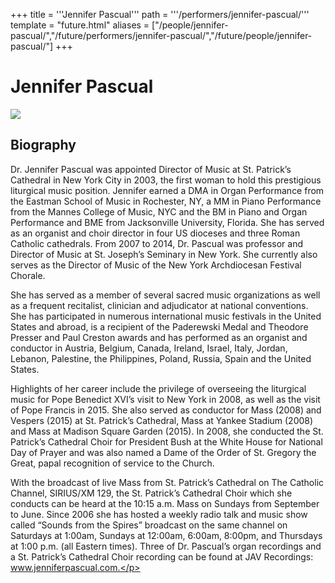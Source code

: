 +++
title = '''Jennifer Pascual'''
path = '''/performers/jennifer-pascual/'''
template = "future.html"
aliases = ["/people/jennifer-pascual/","/future/performers/jennifer-pascual/","/future/people/jennifer-pascual/"]
+++

<h1>Jennifer Pascual</h1>

<img class="speaker-photo" src="https://custom.cvent.com/C3A4539B19F74ABCB6FCE437F6BC0A74/files/event/910aaf2914d44586a56fbd0b3b2c31c0/d3e9fdf35f1c4bb4ad198932bc69c396.jpg">
<h2>Biography</h2>
<p>Dr. Jennifer Pascual was appointed Director of Music at St. Patrick’s Cathedral in New York City in 2003, the first woman to hold this prestigious liturgical music position. Jennifer earned a DMA in Organ Performance from the Eastman School of Music in Rochester, NY, a MM in Piano Performance from the Mannes College of Music, NYC and the BM in Piano and Organ Performance and BME from Jacksonville University, Florida. She has served as an organist and choir director in four US dioceses and three Roman Catholic cathedrals. From 2007 to 2014, Dr. Pascual was professor and Director of Music at St. Joseph’s Seminary in New York. She currently also serves as the Director of Music of the New York Archdiocesan Festival Chorale. 

She has served as a member of several sacred music organizations as well as a frequent recitalist, clinician and adjudicator at national conventions. She has participated in numerous international music festivals in the United States and abroad, is a recipient of the Paderewski Medal and Theodore Presser and Paul Creston awards and has performed as an organist and conductor in Austria, Belgium, Canada, Ireland, Israel, Italy, Jordan, Lebanon, Palestine, the Philippines, Poland, Russia, Spain and the United States. 

Highlights of her career include the privilege of overseeing the liturgical music for Pope Benedict XVI’s visit to New York in 2008, as well as the visit of Pope Francis in 2015. She also served as conductor for Mass (2008) and Vespers (2015) at St. Patrick’s Cathedral, Mass at Yankee Stadium (2008) and Mass at Madison Square Garden (2015). In 2008, she conducted the St. Patrick’s Cathedral Choir for President Bush at the White House for National Day of Prayer and was also named a Dame of the Order of St. Gregory the Great, papal recognition of service to the Church. 

With the broadcast of live Mass from St. Patrick’s Cathedral on The Catholic Channel, SIRIUS/XM 129, the St. Patrick’s Cathedral Choir which she conducts can be heard at the 10:15 a.m. Mass on Sundays from September to June. Since 2006 she has hosted a weekly radio talk and music show called “Sounds from the Spires” broadcast on the same channel on Saturdays at 1:00am, Sundays at 12:00am, 6:00am, 8:00pm, and Thursdays at 1:00 p.m. (all Eastern times). Three of Dr. Pascual’s organ recordings and a St. Patrick’s Cathedral Choir recording can be found at JAV Recordings: www.jenniferpascual.com.</p>

